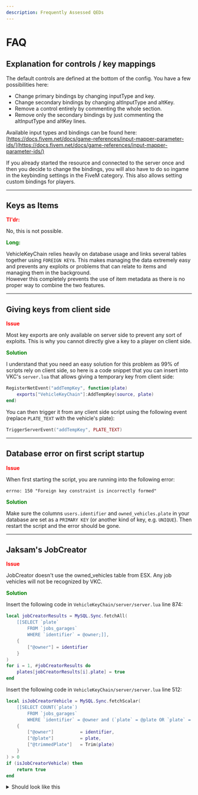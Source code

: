 ```yaml
---
description: Frequently Assessed QEDs
---
```


# FAQ

## Explanation for controls / key mappings

The default controls are defined at the bottom of the config. You have a few possibilities here:

* Change primary bindings by changing inputType and key.
* Change secondary bindings by changing altInputType and altKey.
* Remove a control entirely by commenting the whole section.
* Remove only the secondary bindings by just commenting the altInputType and altKey lines.

Available input types and bindings can be found here:<br>
[https://docs.fivem.net/docs/game-references/input-mapper-parameter-ids/](https://docs.fivem.net/docs/game-references/input-mapper-parameter-ids/)

If you already started the resource and connected to the server once and then you decide to change 
the bindings, you will also have to do so ingame in the keybinding settings in the FiveM category. 
This also allows setting custom bindings for players.

***

## Keys as Items

<font style="color:red;">**Tl'dr:**</font>

No, this is not possible.

<font style="color:green;">**Long:**</font>

VehicleKeyChain relies heavily on database usage and links several tables together using 
`FOREIGN KEY`s. This makes managing the data extremely easy and prevents any exploits or problems 
that can relate to items and managing them in the background.<br>
However this completely prevents the use of item metadata as there is no proper way to combine the 
two features.

***

## Giving keys from client side

<font style="color:red;">**Issue**</font>

Most key exports are only available on server side to prevent any sort of exploits. This is why you 
cannot directly give a key to a player on client side.

<font style="color:green;">**Solution**</font>

I understand that you need an easy solution for this problem as 99% of scripts rely on client side, 
so here is a code snippet that you can insert into VKC's `server.lua` that allows giving a 
temporary key from client side:

```lua
RegisterNetEvent("addTempKey", function(plate)
    exports["VehicleKeyChain"]:AddTempKey(source, plate)
end)
```

You can then trigger it from any client side script using the following event (replace `PLATE_TEXT` 
with the vehicle's plate):

```lua
TriggerServerEvent("addTempKey", PLATE_TEXT)
```

***

## Database error on first script startup

<font style="color:red;">**Issue**</font>

When first starting the script, you are running into the following error:

```
errno: 150 "Foreign key constraint is incorrectly formed"
```

<font style="color:green;">**Solution**</font>

Make sure the columns `users.identifier` and `owned_vehicles.plate` in your database are set as a 
`PRIMARY KEY` (or another kind of key, e.g. `UNIQUE`). Then restart the script and the error should 
be gone.

***

## Jaksam's JobCreator

<font style="color:red;">**Issue**</font>

JobCreator doesn't use the owned_vehicles table from ESX. Any job vehicles will not be recognized 
by VKC.

<font style="color:green;">**Solution**</font>

Insert the following code in `VehicleKeyChain/server/server.lua` line 874:

```lua
local jobCreatorResults = MySQL.Sync.fetchAll(
    [[SELECT `plate`
        FROM `jobs_garages`
        WHERE `identifier` = @owner;]],
    {
        ["@owner"] = identifier
    }
)
for i = 1, #jobCreatorResults do
    plates[jobCreatorResults[i].plate] = true
end
```

Insert the following code in `VehicleKeyChain/server/server.lua` line 512:

```lua
local isJobCreatorVehicle = MySQL.Sync.fetchScalar(
    [[SELECT COUNT(`plate`)
        FROM `jobs_garages`
        WHERE `identifier` = @owner and (`plate` = @plate OR `plate` = @trimmedPlate)]], 
    {
        ["@owner"]          = identifier,
        ["@plate"]          = plate,
        ["@trimmedPlate"]   = Trim(plate)
    }
) > 0
if (isJobCreatorVehicle) then
    return true
end
```

<details markdown="1">
<summary>Should look like this</summary>

!["wat"](./assets/image1.png) !["hello"](./assets/image2.png)

</details>
